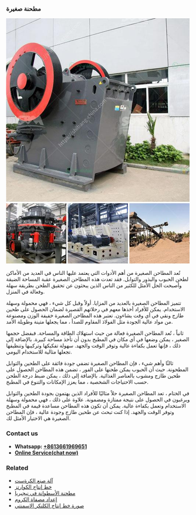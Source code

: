 <h3>مطحنة صغيرة</h3><img src='1701854104.jpg' alt=''><p>تُعد المطاحن الصغيرة من أهم الأدوات التي يعتمد عليها الناس في العديد من الأماكن لطحن الحبوب والبذور والتوابل. فقد تعدت هذه المطاحن الصغيرة عقبة المساحة الضيقة وأصبحت الحل الأمثل للكثير من الناس الذين يبحثون عن تحقيق الطحن بطريقة سهلة وفعالة في المنزل.</p><p>تتميز المطاحن الصغيرة بالعديد من المزايا. أولاً وقبل كل شيء ، فهي محمولة وسهلة الاستخدام. يمكن للأفراد أخذها معهم في رحلاتهم القصيرة لضمان الحصول على طحين طازج ونقي في أي وقت يشاءون. تعتبر هذه المطاحن الصغيرة خفيفة الوزن ومصنوعة من مواد عالية الجودة مثل الفولاذ المقاوم للصدأ ، مما يجعلها متينة وطويلة الأمد.</p><p>ثانياً ، تُعد المطاحن الصغيرة فعالة من حيث استهلاك الطاقة والمساحة. فبفضل حجمها الصغير ، يمكن وضعها في أي مكان في المطبخ بدون أن تأخذ مساحة كبيرة. بالإضافة إلى ذلك ، فإنها تعمل بكفاءة عالية وتوفر الوقت والجهد. سهولة تفكيكها وتركيبها وتنظيفها تجعلها مثالية للاستخدام اليومي.</p><p>ثالثًا وأهم شيء ، فإن المطاحن الصغيرة تضفي جودة فائقة على الطحين والتوابل المطحونة. حيث أن الحبوب يمكن طحنها على الفور ، تضمن هذه المطاحن الحصول على طحين طازج ومشوب بالعناصر الغذائية. بالإضافة إلى ذلك ، يمكن ضبط درجة الطحن حسب الاحتياجات الشخصية ، مما يعزز الإمكانات والتنوع في المطبخ.</p><p>في الختام ، تعد المطاحن الصغيرة حلاً مثاليًا للأفراد الذين يهتمون بجودة الطحين والتوابل ويرغبون في الحصول على نتيجة ممتازة ومضمونة. علاوة على ذلك ، فهي محمولة وسهلة الاستخدام وتعمل بكفاءة عالية. يمكن أن تكون هذه المطاحن مساعدة قيمة في المطبخ وتوفر الوقت والجهد. إذا كنت تبحث عن طحين طازج وجودة عالية ، فإن المطاحن الصغيرة هي الاختيار الأمثل لك.</p><h3>Contact us</h3><ul><li><strong>Whatsapp:&nbsp;<a href="https://wa.me/8613661969651">+8613661969651</a></strong></li><li><a href="https://swt.shibang-china.com/?git&amp;zhl&amp;مطحنة صغيرة"><strong>Online Service(chat now)</strong></a></li></ul><h3>Related</h3><ul><li><a href='آلة صنع الكرةست.md'>آلة صنع الكرةست</a></li><li><a href='خط إنتاج الكوارتز.md'>خط إنتاج الكوارتز</a></li><li><a href='مطحنة الأسطوانة في نيجيريا.md'>مطحنة الأسطوانة في نيجيريا</a></li><li><a href='إعداد مصفاة الكروم.md'>إعداد مصفاة الكروم</a></li><li><a href='صورة خط إنتاج الكلنكر الاسمنتي.md'>صورة خط إنتاج الكلنكر الاسمنتي</a></li></ul>